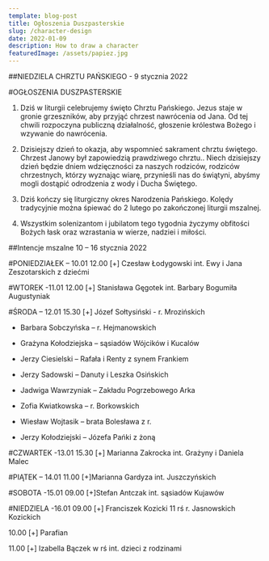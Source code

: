 ```yaml
---
template: blog-post
title: Ogłoszenia Duszpasterskie
slug: /character-design
date: 2022-01-09
description: How to draw a character
featuredImage: /assets/papiez.jpg
---
```

 
##NIEDZIELA CHRZTU PAŃSKIEGO  -  9 stycznia 2022

#OGŁOSZENIA DUSZPASTERSKIE

1. Dziś w liturgii celebrujemy święto Chrztu Pańskiego. Jezus staje w gronie grzeszników, aby przyjąć chrzest nawrócenia od Jana. Od tej chwili rozpoczyna publiczną działalność, głoszenie królestwa Bożego i wzywanie do nawrócenia. 

2. Dzisiejszy dzień to okazja, aby wspomnieć sakrament chrztu świętego. Chrzest Janowy był zapowiedzią prawdziwego chrztu.. Niech dzisiejszy dzień będzie dniem wdzięczności za naszych rodziców, rodziców chrzestnych, którzy wyznając wiarę, przynieśli nas do świątyni, abyśmy mogli dostąpić odrodzenia z wody i Ducha Świętego. 

3. Dziś kończy się liturgiczny okres Narodzenia Pańskiego. Kolędy tradycyjnie można śpiewać do 2 lutego po zakończonej liturgii mszalnej. 

4. Wszystkim solenizantom i jubilatom tego tygodnia życzymy obfitości Bożych łask oraz wzrastania w wierze, nadziei i miłości. 

##Intencje mszalne 10 – 16 stycznia 2022

#PONIEDZIAŁEK – 10.01
12.00 [+] Czesław Łodygowski int. Ewy i Jana Zeszotarskich z dziećmi  

#WTOREK  -11.01
12.00 [+] Stanisława Gęgotek int. Barbary Bogumiła Augustyniak

#ŚRODA – 12.01
15.30  [+] Józef Sołtysiński -  r. Mrozińskich

+ Barbara Sobczyńska – r. Hejmanowskich

+ Grażyna Kołodziejska – sąsiadów Wójcików i Kucalów

+ Jerzy  Ciesielski – Rafała i Renty z synem Frankiem

+ Jerzy Sadowski – Danuty i Leszka Osińskich

+ Jadwiga Wawrzyniak – Zakładu Pogrzebowego Arka

+ Zofia Kwiatkowska – r. Borkowskich 

+ Wiesław Wojtasik – brata Bolesława z r. 

+ Jerzy Kołodziejski – Józefa Pańki z żoną

#CZWARTEK  -13.01
15.30 [+] Marianna Zakrocka int. Grażyny i Daniela Malec

#PIĄTEK – 14.01
11.00 [+]Marianna Gardyza int. Juszczyńskich

#SOBOTA -15.01
09.00 [+]Stefan Antczak int. sąsiadów Kujawów

#NIEDZIELA -16.01
09.00 [+] Franciszek Kozicki 11 rś r. Jasnowskich Kozickich

10.00 [+] Parafian

11.00 [+] Izabella Bączek w rś int. dzieci z rodzinami